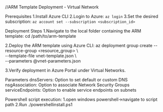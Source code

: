 //ARM Template Deployment - Virtual Network

Prerequisites
1.Install Azure CLI
2.Login to Azure: `az login`
3.Set the desired subscription: `az account set --subscription <subscription_id>`

Deployment Steps
1.Navigate to the local folder containing the ARM template:
   cd /path/to/arm-template

2.Deploy the ARM template using Azure CLI:
   az deployment group create --resource-group <resource_group> \  
     --template-file vnet-template.json \  
     --parameters @vnet-parameters.json

3.Verify deployment in Azure Portal under Virtual Networks.

Parameters
dnsServers: Option to set default or custom DNS
nsgAssociation: Option to associate Network Security Groups
serviceEndpoints: Option to enable service endpoints on subnets



Powershell script execution:
1.open windows powershell->navigate to script path
2.Run ./powershellinstall.ps1


